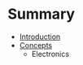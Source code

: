 # Summary

* [Introduction](documentation/Introduction.md)
* [Concepts](documentation/ConceptsElectronics.md)
   * Electronics

